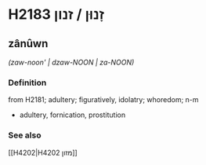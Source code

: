 # H2183 זָנוּן / זנון

## zânûwn

_(zaw-noon' | dzaw-NOON | za-NOON)_

### Definition

from H2181; adultery; figuratively, idolatry; whoredom; n-m

- adultery, fornication, prostitution

### See also

[[H4202|H4202 מזון]]
